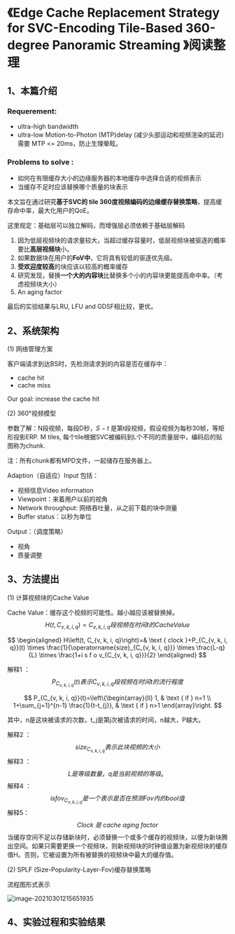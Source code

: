 # 《Edge Cache Replacement Strategy for SVC-Encoding Tile-Based 360-degree Panoramic Streaming 》阅读整理

## 1、本篇介绍

### Requerement: 

- ultra-high bandwidth 
- ultra-low Motion-to-Photon (MTP)delay (减少头部运动和视频渲染的延迟) 需要 MTP <= 20ms，防止生理晕眩。

### Problems to solve : 

- 如何在有限缓存大小的边缘服务器的本地缓存中选择合适的视频表示
- 当缓存不足时应该替换哪个质量的块表示

本文旨在通过研究**基于SVC的 tile 360度视频编码的边缘缓存替换策略**，提高缓存命中率，最大化用户的QoE。

这里规定：基础层可以独立解码，而增强层必须依赖于基础层解码

1. 因为低层视频块的请求量较大，当超过缓存容量时，低层视频块被驱逐的概率要比**高层视频块**小。
2. 如果数据块在用户的**FoV中**，它将具有较低的驱逐优先级。
3. **受欢迎度较高**的块应该以较高的概率缓存
4. 研究发现，替换**一个大的内容块**比替换多个小的内容块更能提高命中率。（考虑视频块大小）
5. An aging factor

最后的实验结果与LRU, LFU and GDSF相比较，更优。

## 2、系统架构

(1) 网络管理方案

客户端请求到达BS时，先检测请求到的内容是否在缓存中：

- cache hit
- cache miss

Our goal: increase the cache hit

(2) 360°视频模型

参数了解：N段视频，每段D秒，$S-t$ 是第t段视频，假设视频为每秒30帧，等矩形投影ERP. M tiles, 每个tile根据SVC被编码到L个不同的质量层中，编码后的贴图称为chunk.

注：所有chunk都有MPD文件，一起储存在服务器上。

Adaption（自适应）Input 包括：

- 视频信息Video information
- Viewpoint：来着用户以前的视角
- Network throughput: 网络吞吐量，从之前下载的块中测量
- Buffer status：以秒为单位

Output：（调度策略）

- 视角
- 质量调整

## 3、方法提出

(1) 计算视频块的Cache Value

Cache Value：缓存这个视频的可能性。越小越应该被替换掉。
$$
H\left(t, C_{v, k, i, q}\right)= C_{v, k, i, q}段视频在时间t的Cache  Value
$$

$$
\begin{aligned}
H\left(t, C_{v, k, i, q}\right)=& \text { clock }+P_{C_{v, k, i, q}}(t) \times \frac{1}{\operatorname{size}_{C_{v, k, i, q}}} \times \frac{L-q}{L} \times \frac{1+i s f o v_{C_{v, k, i, q}}}{2}
\end{aligned}
$$

解释1 ：
$$
P_{C_{v, k, i, q}}(t) 表示C_{v, k, i, q}段视频在时间t的流行程度
$$

$$
P_{C_{v, k, i, q}}(t)=\left\{\begin{array}{ll}
1, & \text { if } n=1 \\
1+\sum_{j=1}^{n-1} \frac{1}{t-t_{j}}, & \text { if } n>1
\end{array}\right.
$$

其中，n是这块被请求的次数，t_j是第j次被请求的时间，n越大，P越大。

解释2 ：
$$
{size}_{C_{v, k, i, q}}表示此块视频的大小
$$
解释3 ：
$$
L是等级数量，q是当前视频的等级。
$$
解释4 ：
$$
i s f o v_{C_{v, k, i, q}}是一个表示是否在预测Fov内的bool值
$$
解释5：
$$
Clock\ 是 \ cache\ aging\ factor
$$
当缓存空间不足以存储新块时，必须替换一个或多个缓存的视频块，以便为新块腾出空间。如果只需要更换一个视频块，则新视频块的时钟值设置为新视频块的缓存值H。否则，它被设置为所有被替换的视频块中最大的缓存值。

(2) SPLF (Size-Popularity-Layer-Fov)缓存替换策略

流程图形式表示

![image-20210301215651935](https://littlefisher.oss-cn-beijing.aliyuncs.com/images/image-20210301215651935.png)

## 4、实验过程和实验结果



















